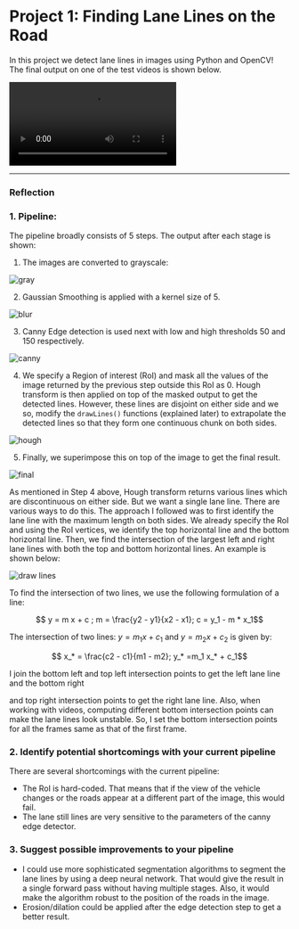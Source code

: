 # **Project 1: Finding Lane Lines on the Road** 

In this project we detect lane lines in images using Python and OpenCV! The final output on one of the test videos is shown below.

![Random Agent](test_videos_output/solidWhiteRight.mp4)

---

### Reflection

### 1. Pipeline:

The pipeline broadly consists of 5 steps. The output after each stage is shown:

1) The images are converted to grayscale:

![gray](/Users/aman/Documents/Personal/projects/CarND-LaneLines-P1/examples/gray.png)

2) Gaussian Smoothing is applied with a kernel size of 5.

![blur](/Users/aman/Documents/Personal/projects/CarND-LaneLines-P1/examples/blur.png)

3) Canny Edge detection is used next with low and high thresholds 50 and 150 respectively.

![canny](/Users/aman/Documents/Personal/projects/CarND-LaneLines-P1/examples/canny.png)

4) We specify a Region of interest (RoI) and mask all the values of the image returned by the previous step outside this RoI as 0. Hough transform is then applied on top of the masked output to get the detected lines. However, these lines are disjoint on either side and we so, modify the `drawLines()` functions (explained later) to extrapolate the detected lines so that they form one continuous chunk on both sides.

![hough](/Users/aman/Documents/Personal/projects/CarND-LaneLines-P1/examples/hough.png)

5) Finally, we superimpose this on top of the image to get the final result.

![final](/Users/aman/Documents/Personal/projects/CarND-LaneLines-P1/examples/final.png)

As mentioned in Step 4 above, Hough transform returns various lines which are discontinuous on either side. But we want a single lane line. There are various ways to do this. The approach I followed was to first identify the lane line with the maximum length on both sides. We already specify the RoI and using the RoI vertices, we identify the top horizontal line and the bottom horizontal line. Then, we find the intersection of the largest left and right lane lines with both the top and bottom horizontal lines. An example is shown below:

![draw lines](/Users/aman/Documents/Personal/projects/CarND-LaneLines-P1/examples/draw_lines_explain.jpg)

To find the intersection of two lines, we use the following formulation of a line:

$$ y = m x + c ; m = \frac{y2 - y1}{x2 - x1}; c = y_1 - m * x_1​$$

The intersection of two lines: $y = m _1x + c_1$ and $y = m _2x + c_2$ is given by:

$$ x_* = \frac{c2 - c1}{m1 - m2}; y_* =m_1 x_* + c_1$$

I join the bottom left and top left intersection points to get the left lane line and the bottom right

and top right intersection points to get the right lane line. Also, when working with videos, computing different bottom intersection points can make the lane lines look unstable. So, I set the bottom intersection points for all the frames same as that of the first frame.


### 2. Identify potential shortcomings with your current pipeline

There are several shortcomings with the current pipeline:

- The RoI is hard-coded. That means that if the view of the vehicle changes or the roads appear at a different part of the image, this would fail.
- The lane still lines are very sensitive to the parameters of the canny edge detector. 


### 3. Suggest possible improvements to your pipeline

- I could use more sophisticated segmentation algorithms to segment the lane lines by using a deep neural network. That would give the result in a single forward pass without having multiple stages. Also, it would make the algorithm robust to the position of the roads in the image.
- Erosion/dilation could be applied after the edge detection step to get a better result.